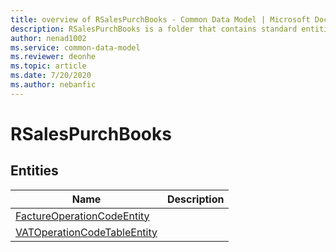 ```yaml
---
title: overview of RSalesPurchBooks - Common Data Model | Microsoft Docs
description: RSalesPurchBooks is a folder that contains standard entities related to the Common Data Model.
author: nenad1002
ms.service: common-data-model
ms.reviewer: deonhe
ms.topic: article
ms.date: 7/20/2020
ms.author: nebanfic
---
```


# RSalesPurchBooks


## Entities

|Name|Description|
|---|---|
|[FactureOperationCodeEntity](FactureOperationCodeEntity.md)||
|[VATOperationCodeTableEntity](VATOperationCodeTableEntity.md)||
